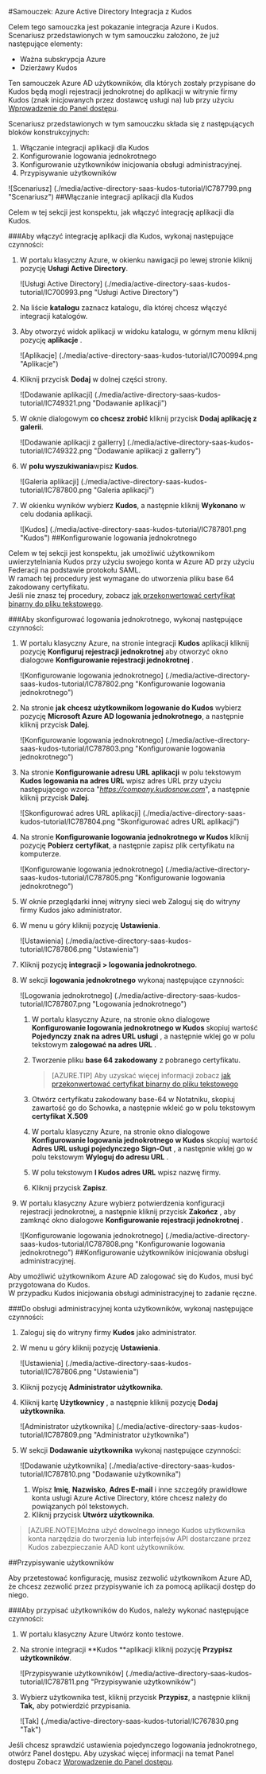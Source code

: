 <properties 
    pageTitle="Samouczek: Azure Active Directory Integracja z Kudos | Microsoft Azure" 
    description="Dowiedz się, jak użyć Kudos z usługi Azure Active Directory w celu włączenia rejestracji jednokrotnej, automatycznego inicjowania obsługi administracyjnej i nie tylko!" 
    services="active-directory" 
    authors="jeevansd"  
    documentationCenter="na" 
    manager="femila"/>
<tags 
    ms.service="active-directory" 
    ms.devlang="na" 
    ms.topic="article" 
    ms.tgt_pltfrm="na" 
    ms.workload="identity" 
    ms.date="09/29/2016" 
    ms.author="jeedes" />

#<a name="tutorial-azure-active-directory-integration-with-kudos"></a>Samouczek: Azure Active Directory Integracja z Kudos
  
Celem tego samouczka jest pokazanie integracja Azure i Kudos.  
Scenariusz przedstawionych w tym samouczku założono, że już następujące elementy:

-   Ważna subskrypcja Azure
-   Dzierżawy Kudos
  
Ten samouczek Azure AD użytkowników, dla których zostały przypisane do Kudos będą mogli rejestracji jednokrotnej do aplikacji w witrynie firmy Kudos (znak inicjowanych przez dostawcę usługi na) lub przy użyciu [Wprowadzenie do Panel dostępu](active-directory-saas-access-panel-introduction.md).
  
Scenariusz przedstawionych w tym samouczku składa się z następujących bloków konstrukcyjnych:

1.  Włączanie integracji aplikacji dla Kudos
2.  Konfigurowanie logowania jednokrotnego
3.  Konfigurowanie użytkowników inicjowania obsługi administracyjnej.
4.  Przypisywanie użytkowników

![Scenariusz] (./media/active-directory-saas-kudos-tutorial/IC787799.png "Scenariusz")
##<a name="enabling-the-application-integration-for-kudos"></a>Włączanie integracji aplikacji dla Kudos
  
Celem w tej sekcji jest konspektu, jak włączyć integrację aplikacji dla Kudos.

###<a name="to-enable-the-application-integration-for-kudos-perform-the-following-steps"></a>Aby włączyć integrację aplikacji dla Kudos, wykonaj następujące czynności:

1.  W portalu klasyczny Azure, w okienku nawigacji po lewej stronie kliknij pozycję **Usługi Active Directory**.

    ![Usługi Active Directory] (./media/active-directory-saas-kudos-tutorial/IC700993.png "Usługi Active Directory")

2.  Na liście **katalogu** zaznacz katalogu, dla której chcesz włączyć integracji katalogów.

3.  Aby otworzyć widok aplikacji w widoku katalogu, w górnym menu kliknij pozycję **aplikacje** .

    ![Aplikacje] (./media/active-directory-saas-kudos-tutorial/IC700994.png "Aplikacje")

4.  Kliknij przycisk **Dodaj** w dolnej części strony.

    ![Dodawanie aplikacji] (./media/active-directory-saas-kudos-tutorial/IC749321.png "Dodawanie aplikacji")

5.  W oknie dialogowym **co chcesz zrobić** kliknij przycisk **Dodaj aplikację z galerii**.

    ![Dodawanie aplikacji z gallerry] (./media/active-directory-saas-kudos-tutorial/IC749322.png "Dodawanie aplikacji z gallerry")

6.  W **polu wyszukiwania**wpisz **Kudos**.

    ![Galeria aplikacji] (./media/active-directory-saas-kudos-tutorial/IC787800.png "Galeria aplikacji")

7.  W okienku wyników wybierz **Kudos**, a następnie kliknij **Wykonano** w celu dodania aplikacji.

    ![Kudos] (./media/active-directory-saas-kudos-tutorial/IC787801.png "Kudos")
##<a name="configuring-single-sign-on"></a>Konfigurowanie logowania jednokrotnego
  
Celem w tej sekcji jest konspektu, jak umożliwić użytkownikom uwierzytelniania Kudos przy użyciu swojego konta w Azure AD przy użyciu Federacji na podstawie protokołu SAML.  
W ramach tej procedury jest wymagane do utworzenia pliku base 64 zakodowany certyfikatu.  
Jeśli nie znasz tej procedury, zobacz [jak przekonwertować certyfikat binarny do pliku tekstowego](http://youtu.be/PlgrzUZ-Y1o).

###<a name="to-configure-single-sign-on-perform-the-following-steps"></a>Aby skonfigurować logowania jednokrotnego, wykonaj następujące czynności:

1.  W portalu klasyczny Azure, na stronie integracji **Kudos** aplikacji kliknij pozycję **Konfiguruj rejestracji jednokrotnej** aby otworzyć okno dialogowe **Konfigurowanie rejestracji jednokrotnej** .

    ![Konfigurowanie logowania jednokrotnego] (./media/active-directory-saas-kudos-tutorial/IC787802.png "Konfigurowanie logowania jednokrotnego")

2.  Na stronie **jak chcesz użytkownikom logowanie do Kudos** wybierz pozycję **Microsoft Azure AD logowania jednokrotnego**, a następnie kliknij przycisk **Dalej**.

    ![Konfigurowanie logowania jednokrotnego] (./media/active-directory-saas-kudos-tutorial/IC787803.png "Konfigurowanie logowania jednokrotnego")

3.  Na stronie **Konfigurowanie adresu URL aplikacji** w polu tekstowym **Kudos logowania na adres URL** wpisz adres URL przy użyciu następującego wzorca "*https://company.kudosnow.com*", a następnie kliknij przycisk **Dalej**.

    ![Skonfigurować adres URL aplikacji] (./media/active-directory-saas-kudos-tutorial/IC787804.png "Skonfigurować adres URL aplikacji")

4.  Na stronie **Konfigurowanie logowania jednokrotnego w Kudos** kliknij pozycję **Pobierz certyfikat**, a następnie zapisz plik certyfikatu na komputerze.

    ![Konfigurowanie logowania jednokrotnego] (./media/active-directory-saas-kudos-tutorial/IC787805.png "Konfigurowanie logowania jednokrotnego")

5.  W oknie przeglądarki innej witryny sieci web Zaloguj się do witryny firmy Kudos jako administrator.

6.  W menu u góry kliknij pozycję **Ustawienia**.

    ![Ustawienia] (./media/active-directory-saas-kudos-tutorial/IC787806.png "Ustawienia")

7.  Kliknij pozycję **integracji \> logowania jednokrotnego**.

8.  W sekcji **logowania jednokrotnego** wykonaj następujące czynności:

    ![Logowania jednokrotnego] (./media/active-directory-saas-kudos-tutorial/IC787807.png "Logowania jednokrotnego")

    1.  W portalu klasyczny Azure, na stronie okno dialogowe **Konfigurowanie logowania jednokrotnego w Kudos** skopiuj wartość **Pojedynczy znak na adres URL usługi** , a następnie wklej go w polu tekstowym **zalogować na adres URL** .
    2.  Tworzenie pliku **base 64 zakodowany** z pobranego certyfikatu.  

        >[AZURE.TIP]
        Aby uzyskać więcej informacji zobacz [jak przekonwertować certyfikat binarny do pliku tekstowego](http://youtu.be/PlgrzUZ-Y1o)

    3.  Otwórz certyfikatu zakodowany base-64 w Notatniku, skopiuj zawartość go do Schowka, a następnie wkleić go w polu tekstowym **certyfikat X.509**
    4.  W portalu klasyczny Azure, na stronie okno dialogowe **Konfigurowanie logowania jednokrotnego w Kudos** skopiuj wartość **Adres URL usługi pojedynczego Sign-Out** , a następnie wklej go w polu tekstowym **Wyloguj do adresu URL** .
    5.  W polu tekstowym **I Kudos adres URL** wpisz nazwę firmy.
    6.  Kliknij przycisk **Zapisz**.

9.  W portalu klasyczny Azure wybierz potwierdzenia konfiguracji rejestracji jednokrotnej, a następnie kliknij przycisk **Zakończ** , aby zamknąć okno dialogowe **Konfigurowanie rejestracji jednokrotnej** .

    ![Konfigurowanie logowania jednokrotnego] (./media/active-directory-saas-kudos-tutorial/IC787808.png "Konfigurowanie logowania jednokrotnego")
##<a name="configuring-user-provisioning"></a>Konfigurowanie użytkowników inicjowania obsługi administracyjnej.
  
Aby umożliwić użytkownikom Azure AD zalogować się do Kudos, musi być przygotowana do Kudos.  
W przypadku Kudos inicjowania obsługi administracyjnej to zadanie ręczne.

###<a name="to-provision-a-user-accounts-perform-the-following-steps"></a>Do obsługi administracyjnej konta użytkowników, wykonaj następujące czynności:

1.  Zaloguj się do witryny firmy **Kudos** jako administrator.

2.  W menu u góry kliknij pozycję **Ustawienia**.

    ![Ustawienia] (./media/active-directory-saas-kudos-tutorial/IC787806.png "Ustawienia")

3.  Kliknij pozycję **Administrator użytkownika**.

4.  Kliknij kartę **Użytkownicy** , a następnie kliknij pozycję **Dodaj użytkownika**.

    ![Administrator użytkownika] (./media/active-directory-saas-kudos-tutorial/IC787809.png "Administrator użytkownika")

5.  W sekcji **Dodawanie użytkownika** wykonaj następujące czynności:

    ![Dodawanie użytkownika] (./media/active-directory-saas-kudos-tutorial/IC787810.png "Dodawanie użytkownika")

    1.  Wpisz **Imię**, **Nazwisko**, **Adres E-mail** i inne szczegóły prawidłowe konta usługi Azure Active Directory, które chcesz należy do powiązanych pól tekstowych.
    2.  Kliknij przycisk **Utwórz użytkownika**.

>[AZURE.NOTE]Można użyć dowolnego innego Kudos użytkownika konta narzędzia do tworzenia lub interfejsów API dostarczane przez Kudos zabezpieczanie AAD kont użytkowników.

##<a name="assigning-users"></a>Przypisywanie użytkowników
  
Aby przetestować konfigurację, musisz zezwolić użytkownikom Azure AD, że chcesz zezwolić przez przypisywanie ich za pomocą aplikacji dostęp do niego.

###<a name="to-assign-users-to-kudos-perform-the-following-steps"></a>Aby przypisać użytkowników do Kudos, należy wykonać następujące czynności:

1.  W portalu klasyczny Azure Utwórz konto testowe.

2.  Na stronie integracji **Kudos **aplikacji kliknij pozycję **Przypisz użytkowników**.

    ![Przypisywanie użytkowników] (./media/active-directory-saas-kudos-tutorial/IC787811.png "Przypisywanie użytkowników")

3.  Wybierz użytkownika test, kliknij przycisk **Przypisz**, a następnie kliknij **Tak,** aby potwierdzić przypisania.

    ![Tak] (./media/active-directory-saas-kudos-tutorial/IC767830.png "Tak")
  
Jeśli chcesz sprawdzić ustawienia pojedynczego logowania jednokrotnego, otwórz Panel dostępu. Aby uzyskać więcej informacji na temat Panel dostępu Zobacz [Wprowadzenie do Panel dostępu](active-directory-saas-access-panel-introduction.md).